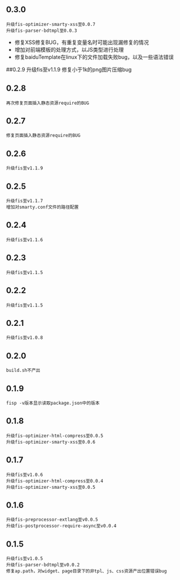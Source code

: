 ## 0.3.0

    升级fis-optimizer-smarty-xss至0.0.7
    升级fis-parser-bdtmpl至0.0.3

* 修复XSS修复BUG，有重复变量名时可能出现漏修复的情况
* 增加对前端模板的处理方式，以JS类型进行处理
* 修复baiduTemplate在linux下的文件加载失败bug，以及一些语法错误

##0.2.9
    升级fis至v1.1.9
    修复小于1k的png图片压缩bug
## 0.2.8
    再次修复页面插入静态资源require的BUG
## 0.2.7
    修复页面插入静态资源require的BUG
## 0.2.6
    升级fis至v1.1.9
## 0.2.5
    升级fis至v1.1.7
    增加对smarty.conf文件的路径配置
## 0.2.4
    升级fis至v1.1.6
## 0.2.3
    升级fis至v1.1.5
## 0.2.2
    升级fis至v1.1.5
## 0.2.1
    升级fis至v1.0.8
## 0.2.0
    build.sh不产出
## 0.1.9
    fisp -v版本显示读取package.json中的版本
## 0.1.8
    升级fis-optimizer-html-compress至0.0.5
    升级fis-optimizer-smarty-xss至0.0.6

## 0.1.7

    升级fis至v1.0.6
    升级fis-optimizer-html-compress至0.0.4
    升级fis-optimizer-smarty-xss至0.0.5

## 0.1.6 
    
    升级fis-preprocessor-extlang至v0.0.5
    升级fis-postprocessor-require-async至v0.0.4

## 0.1.5 

    升级fis至v1.0.5
    升级fis-parser-bdtmpl至v0.0.2
    修复ap.path，对widget、page目录下的非tpl、js、css资源产出位置错误bug
